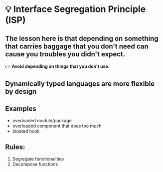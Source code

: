 # 💡 Interface Segregation Principle (ISP)



## The lesson here is that depending on something that carries baggage that you don't need can cause you troubles you didn't expect.



👉 **Avoid depending on things that you don't use.**



## Dynamically typed languages are more flexible by design



## Examples

- overloaded module/package
- overloaded component that does too much
- bloated hook



## Rules:

1. Segregate functionalities
2. Decompose functions
